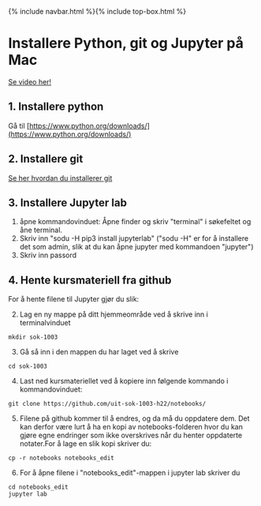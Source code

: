 {% include navbar.html %}{% include top-box.html %}
# Installere Python, git og Jupyter på Mac
[Se video her!](https://uit.cloud.panopto.eu/Panopto/Pages/Viewer.aspx?id=7e78bd6a-c347-49ff-a9b8-b06200a3335f)

## 1. Installere python

Gå til [https://www.python.org/downloads/](https://www.python.org/downloads/)
 
## 2. Installere git

[Se her hvordan du installerer git](https://git-scm.com/book/en/v2/Getting-Started-Installing-Git)

## 3. Installere Jupyter lab

1. åpne kommandovinduet: Åpne finder og skriv "terminal" i søkefeltet og åne terminal. 
2. Skriv inn "sodu -H pip3 install jupyterlab" ("sodu -H" er for å installere det som admin, slik at du kan åpne jupyter med kommandoen "jupyter")
3. Skriv inn passord

## 4. Hente kursmateriell fra github

For å hente filene til Jupyter gjør du slik:

2. Lag en ny mappe på ditt hjemmeområde ved å skrive inn i terminalvinduet

```mkdir sok-1003```

3. Gå så inn i den mappen du har laget ved å skrive 

```cd sok-1003```
        
4. Last ned kursmateriellet ved å kopiere inn følgende kommando i kommandovinduet: 

```git clone https://github.com/uit-sok-1003-h22/notebooks/```
        
5. Filene på github kommer til å endres, og da må du oppdatere dem. Det kan derfor være lurt å ha en 
kopi av notebooks-folderen hvor du kan gjøre egne endringer som ikke overskrives når du henter oppdaterte notater.For å lage en slik kopi skriver du:
        
```cp -r notebooks notebooks_edit```
        
6. For å åpne filene i "notebooks_edit"-mappen i jupyter lab skriver du
```
cd notebooks_edit
jupyter lab
```
